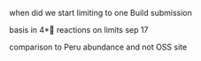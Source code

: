 when did we start limiting to one Build submission

basis in 4*💯 reactions on limits sep 17

comparison to Peru abundance and not OSS site 